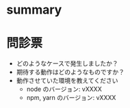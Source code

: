 # summary

<!-- やることや問題点を箇条書きで -->

# 問診票

<!-- bug の issue 以外ではこの項目を消してください -->

- どのようなケースで発生しましたか？
- 期待する動作はどのようなものですか？
- 動作させていた環境を教えてください
  - node のバージョン: vXXXX
  - npm, yarn のバージョン: vXXXX
